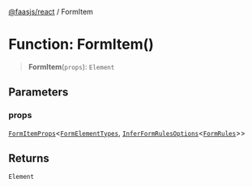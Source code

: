 [@faasjs/react](../README.md) / FormItem

# Function: FormItem()

> **FormItem**(`props`): `Element`

## Parameters

### props

[`FormItemProps`](../type-aliases/FormItemProps.md)\<[`FormElementTypes`](../type-aliases/FormElementTypes.md), [`InferFormRulesOptions`](../type-aliases/InferFormRulesOptions.md)\<[`FormRules`](../type-aliases/FormRules.md)\>\>

## Returns

`Element`
